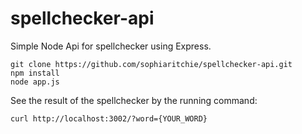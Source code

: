 # spellchecker-api
Simple Node Api for spellchecker using Express.

```
git clone https://github.com/sophiaritchie/spellchecker-api.git
npm install
node app.js
```

See the result of the spellchecker by the running command:
```
curl http://localhost:3002/?word={YOUR_WORD}
```
